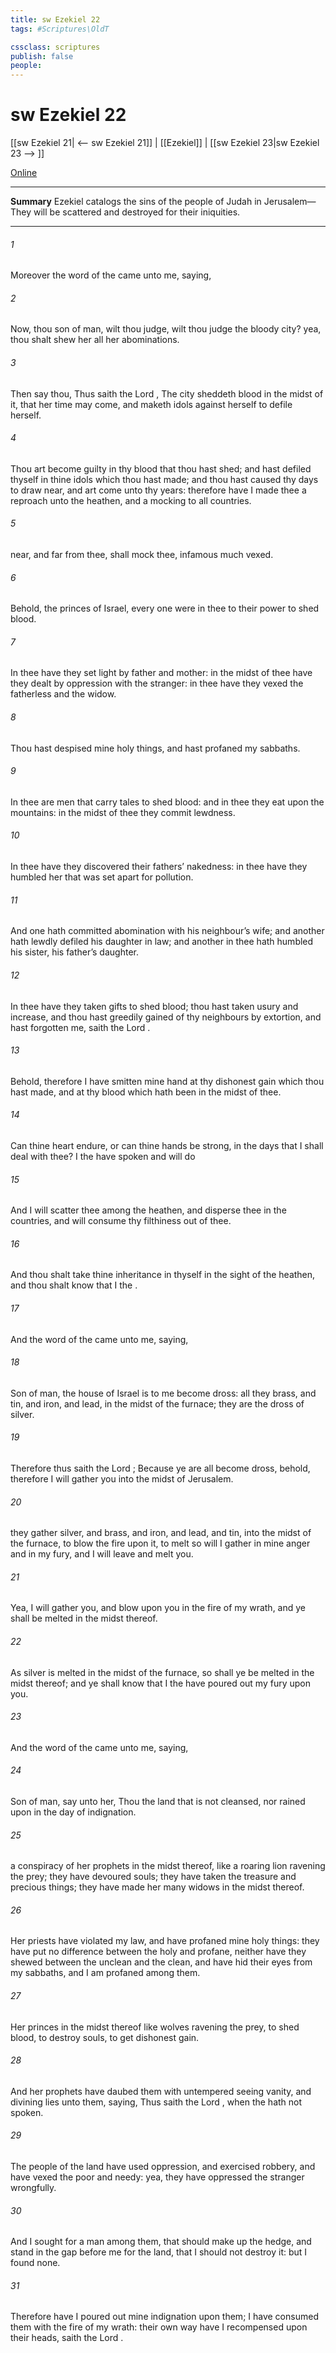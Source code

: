 ```yaml
---
title: sw Ezekiel 22
tags: #Scriptures\OldT

cssclass: scriptures
publish: false
people:
---
```


# sw Ezekiel 22
[[sw Ezekiel 21| <-- sw Ezekiel 21]] | [[Ezekiel]] | [[sw Ezekiel 23|sw Ezekiel 23 --> ]]

[Online](https://churchofjesuschrist.org/study/scriptures/ot/ezek/22?lang=eng)

---
__Summary__
Ezekiel catalogs the sins of the people of Judah in Jerusalem—They will be scattered and destroyed for their iniquities.

---
###### 1 
Moreover the word of the  came unto me, saying,

###### 2 
Now, thou son of man, wilt thou judge, wilt thou judge the bloody city? yea, thou shalt shew her all her abominations.

###### 3 
Then say thou, Thus saith the Lord , The city sheddeth blood in the midst of it, that her time may come, and maketh idols against herself to defile herself.

###### 4 
Thou art become guilty in thy blood that thou hast shed; and hast defiled thyself in thine idols which thou hast made; and thou hast caused thy days to draw near, and art come  unto thy years: therefore have I made thee a reproach unto the heathen, and a mocking to all countries.

###### 5 
 near, and  far from thee, shall mock thee,  infamous  much vexed.

###### 6 
Behold, the princes of Israel, every one were in thee to their power to shed blood.

###### 7 
In thee have they set light by father and mother: in the midst of thee have they dealt by oppression with the stranger: in thee have they vexed the fatherless and the widow.

###### 8 
Thou hast despised mine holy things, and hast profaned my sabbaths.

###### 9 
In thee are men that carry tales to shed blood: and in thee they eat upon the mountains: in the midst of thee they commit lewdness.

###### 10 
In thee have they discovered their fathers’ nakedness: in thee have they humbled her that was set apart for pollution.

###### 11 
And one hath committed abomination with his neighbour’s wife; and another hath lewdly defiled his daughter in law; and another in thee hath humbled his sister, his father’s daughter.

###### 12 
In thee have they taken gifts to shed blood; thou hast taken usury and increase, and thou hast greedily gained of thy neighbours by extortion, and hast forgotten me, saith the Lord .

###### 13 
Behold, therefore I have smitten mine hand at thy dishonest gain which thou hast made, and at thy blood which hath been in the midst of thee.

###### 14 
Can thine heart endure, or can thine hands be strong, in the days that I shall deal with thee? I the  have spoken  and will do 

###### 15 
And I will scatter thee among the heathen, and disperse thee in the countries, and will consume thy filthiness out of thee.

###### 16 
And thou shalt take thine inheritance in thyself in the sight of the heathen, and thou shalt know that I  the .

###### 17 
And the word of the  came unto me, saying,

###### 18 
Son of man, the house of Israel is to me become dross: all they  brass, and tin, and iron, and lead, in the midst of the furnace; they are  the dross of silver.

###### 19 
Therefore thus saith the Lord ; Because ye are all become dross, behold, therefore I will gather you into the midst of Jerusalem.

###### 20 
 they gather silver, and brass, and iron, and lead, and tin, into the midst of the furnace, to blow the fire upon it, to melt  so will I gather  in mine anger and in my fury, and I will leave  and melt you.

###### 21 
Yea, I will gather you, and blow upon you in the fire of my wrath, and ye shall be melted in the midst thereof.

###### 22 
As silver is melted in the midst of the furnace, so shall ye be melted in the midst thereof; and ye shall know that I the  have poured out my fury upon you.

###### 23 
And the word of the  came unto me, saying,

###### 24 
Son of man, say unto her, Thou  the land that is not cleansed, nor rained upon in the day of indignation.

###### 25 
 a conspiracy of her prophets in the midst thereof, like a roaring lion ravening the prey; they have devoured souls; they have taken the treasure and precious things; they have made her many widows in the midst thereof.

###### 26 
Her priests have violated my law, and have profaned mine holy things: they have put no difference between the holy and profane, neither have they shewed  between the unclean and the clean, and have hid their eyes from my sabbaths, and I am profaned among them.

###### 27 
Her princes in the midst thereof  like wolves ravening the prey, to shed blood,  to destroy souls, to get dishonest gain.

###### 28 
And her prophets have daubed them with untempered  seeing vanity, and divining lies unto them, saying, Thus saith the Lord , when the  hath not spoken.

###### 29 
The people of the land have used oppression, and exercised robbery, and have vexed the poor and needy: yea, they have oppressed the stranger wrongfully.

###### 30 
And I sought for a man among them, that should make up the hedge, and stand in the gap before me for the land, that I should not destroy it: but I found none.

###### 31 
Therefore have I poured out mine indignation upon them; I have consumed them with the fire of my wrath: their own way have I recompensed upon their heads, saith the Lord .

